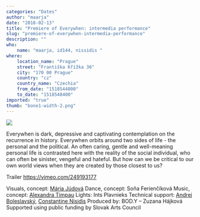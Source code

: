 ```yaml
---
categories: "Dates"
author: "maarja"
date: "2018-02-13"
title: "Premiere of Everywhen: intermedia performance"
slug: "premiere-of-everywhen-intermedia-performance"
description: ""
who: 
    name: "maarja, id144, nissidis "
where: 
    location_name: "Prague"
    street: "Františka Křížka 36"
    city: "170 00 Prague"
    country: "cz"
    country_name: "Czechia"
    from_date: "1518544800"
    to_date: "1518548400"
imported: "true"
thumb: "bone1-width-2.png"
---
```



![](bone1-width-2.png) 

Everywhen is dark, depressive and captivating contemplation on the recurrence in history. Everywhen orbits around two sides of life - the personal and the political. An often caring, gentle and well-meaning personal life is contrasted here with the reality of the social individual, who can often be sinister, vengeful and hateful. But how can we be critical to our own world views when they are created by those closest to us?


Trailer https://vimeo.com/249193177

Visuals, concept: [Mária Júdová](http://mariajudova.net)
Dance, concept: Soňa Ferienčíková 
Music, concept: [Alexandra Timpau](http://soundcloud.com/alotofkittens)
Lights: Ints Plavnieks 
Technical support: [Andrej Boleslavský](http://id144.org), [Constantine Nisidis](http://nisidis.com) 
Produced by: BOD.Y – Zuzana Hájková
Supported using public funding by Slovak Arts Council